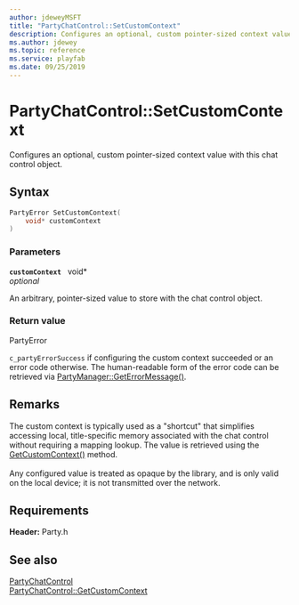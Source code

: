 ```yaml
---
author: jdeweyMSFT
title: "PartyChatControl::SetCustomContext"
description: Configures an optional, custom pointer-sized context value with this chat control object.
ms.author: jdewey
ms.topic: reference
ms.service: playfab
ms.date: 09/25/2019
---
```


# PartyChatControl::SetCustomContext  

Configures an optional, custom pointer-sized context value with this chat control object.  

## Syntax  
  
```cpp
PartyError SetCustomContext(  
    void* customContext  
)  
```  
  
### Parameters  
  
**`customContext`** &nbsp; void*  
*optional*  
  
An arbitrary, pointer-sized value to store with the chat control object.  
  
  
### Return value  
PartyError
  
```c_partyErrorSuccess``` if configuring the custom context succeeded or an error code otherwise. The human-readable form of the error code can be retrieved via [PartyManager::GetErrorMessage()](../../PartyManager/methods/partymanager_geterrormessage.md).
  
## Remarks  
  
The custom context is typically used as a "shortcut" that simplifies accessing local, title-specific memory associated with the chat control without requiring a mapping lookup. The value is retrieved using the [GetCustomContext()](partychatcontrol_getcustomcontext.md) method. <br /><br /> Any configured value is treated as opaque by the library, and is only valid on the local device; it is not transmitted over the network.
  
## Requirements  
  
**Header:** Party.h
  
## See also  
[PartyChatControl](../partychatcontrol.md)  
[PartyChatControl::GetCustomContext](partychatcontrol_getcustomcontext.md)
  
  
